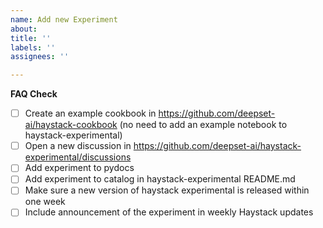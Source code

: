 ```yaml
---
name: Add new Experiment
about: 
title: ''
labels: ''
assignees: ''

---
```


**FAQ Check**
- [ ] Create an example cookbook in https://github.com/deepset-ai/haystack-cookbook (no need to add an example notebook to haystack-experimental)
- [ ] Open a new discussion in https://github.com/deepset-ai/haystack-experimental/discussions
- [ ] Add experiment to pydocs
- [ ] Add experiment to catalog in haystack-experimental README.md
- [ ] Make sure a new version of haystack experimental is released within one week
- [ ] Include announcement of the experiment in weekly Haystack updates
